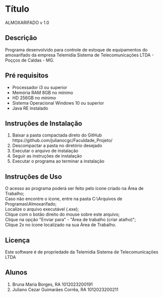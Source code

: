 # Título
ALMOXARIFADO v 1.0

## Descrição
Programa desenvolvido para controle de estoque de equipamentos do amoxarifado da empresa Telemidia Sistema de Telecomunicações LTDA - Poçços de Caldas - MG.

## Pré requisitos
<ul>
<li>Processador i3 ou superior</li>
<li>Memória RAM 8GB no mínimo</li>
<li>HD 256GB no mínimo</li>
<li>Sistema Operacional Windows 10 ou superior</li>
<li>Java RE instalado</li>
</ul>

## Instruções de Instalação
<ol>
<li>Baixar a pasta compactada direto do GitHub https://github.com/julianocgc/Faculdade_Projeto/</li>
<li>Descompactar a pasta no diretório desejado</li>
<li>Executar o arquivo de instalação</li>
<li>Seguir as instruções de instalação</li>
<li>Executar o programa ao terminar a instalação</li>
</ol>

## Instruções de Uso
<dl>
<dt>O acesso ao programa poderá ser feito pelo ícone criado na Área de Trabalho;</dt>
<dt>Caso não encontre o ícone, entre na pasta C:\Arquivos de Programas\Almoxarifado;</dt>
<dt>Localize o arquivo executável (.exe);</dt>
<dt>Clique com o botão direito do mouse sobre este arquivo;</dt>
<dt>Clique na opção "Enviar para" - "Área de trabalho (criar atalho)";</dt>
<dt>Clique 2x no ícone localizado na sua Área de Trabalho.</dt>
</dl>

## Licença
Este software é de propriedade da Telemidia Sistema de Telecomunicações LTDA

## Alunos
<ol>
<li>Bruna Maria Borges, RA 1012023200191</li>
<li>Juliano Cezar Guimarães Corrêa, RA 1012023200211</li>
</ol>
